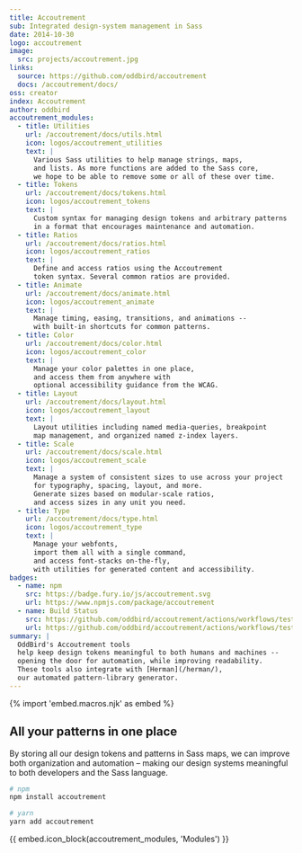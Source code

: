 ```yaml
---
title: Accoutrement
sub: Integrated design-system management in Sass
date: 2014-10-30
logo: accoutrement
image:
  src: projects/accoutrement.jpg
links:
  source: https://github.com/oddbird/accoutrement
  docs: /accoutrement/docs/
oss: creator
index: Accoutrement
author: oddbird
accoutrement_modules:
  - title: Utilities
    url: /accoutrement/docs/utils.html
    icon: logos/accoutrement_utilities
    text: |
      Various Sass utilities to help manage strings, maps,
      and lists. As more functions are added to the Sass core,
      we hope to be able to remove some or all of these over time.
  - title: Tokens
    url: /accoutrement/docs/tokens.html
    icon: logos/accoutrement_tokens
    text: |
      Custom syntax for managing design tokens and arbitrary patterns
      in a format that encourages maintenance and automation.
  - title: Ratios
    url: /accoutrement/docs/ratios.html
    icon: logos/accoutrement_ratios
    text: |
      Define and access ratios using the Accoutrement
      token syntax. Several common ratios are provided.
  - title: Animate
    url: /accoutrement/docs/animate.html
    icon: logos/accoutrement_animate
    text: |
      Manage timing, easing, transitions, and animations --
      with built-in shortcuts for common patterns.
  - title: Color
    url: /accoutrement/docs/color.html
    icon: logos/accoutrement_color
    text: |
      Manage your color palettes in one place,
      and access them from anywhere with
      optional accessibility guidance from the WCAG.
  - title: Layout
    url: /accoutrement/docs/layout.html
    icon: logos/accoutrement_layout
    text: |
      Layout utilities including named media-queries, breakpoint
      map management, and organized named z-index layers.
  - title: Scale
    url: /accoutrement/docs/scale.html
    icon: logos/accoutrement_scale
    text: |
      Manage a system of consistent sizes to use across your project
      for typography, spacing, layout, and more.
      Generate sizes based on modular-scale ratios,
      and access sizes in any unit you need.
  - title: Type
    url: /accoutrement/docs/type.html
    icon: logos/accoutrement_type
    text: |
      Manage your webfonts,
      import them all with a single command,
      and access font-stacks on-the-fly,
      with utilities for generated content and accessibility.
badges:
  - name: npm
    src: https://badge.fury.io/js/accoutrement.svg
    url: https://www.npmjs.com/package/accoutrement
  - name: Build Status
    src: https://github.com/oddbird/accoutrement/actions/workflows/test.yml/badge.svg
    url: https://github.com/oddbird/accoutrement/actions/workflows/test.yml
summary: |
  OddBird's Accoutrement tools
  help keep design tokens meaningful to both humans and machines --
  opening the door for automation, while improving readability.
  These tools also integrate with [Herman](/herman/),
  our automated pattern-library generator.
---
```


{% import 'embed.macros.njk' as embed %}

## All your patterns in one place

By storing all our design tokens and patterns in Sass maps, we can
improve both organization and automation – making our design systems
meaningful to both developers and the Sass language.

```bash
# npm
npm install accoutrement

# yarn
yarn add accoutrement
```

{{ embed.icon_block(accoutrement_modules, 'Modules') }}
